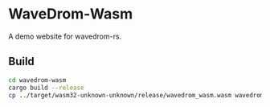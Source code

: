 # WaveDrom-Wasm

A demo website for wavedrom-rs. 

## Build

```bash
cd wavedrom-wasm
cargo build --release
cp ../target/wasm32-unknown-unknown/release/wavedrom_wasm.wasm wavedrom.wasm
```